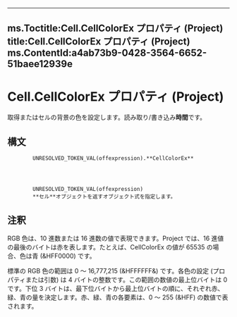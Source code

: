 

---
ms.Toctitle:Cell.CellColorEx プロパティ (Project)
title:Cell.CellColorEx プロパティ (Project)
ms.ContentId:a4ab73b9-0428-3564-6652-51baee12939e
---
# Cell.CellColorEx プロパティ (Project)




取得またはセルの背景の色を設定します。読み取り/書き込み**時間**です。

## 構文

            UNRESOLVED_TOKEN_VAL(offexpression).**CellColorEx**




            UNRESOLVED_TOKEN_VAL(offexpression)
            **セル**オブジェクトを返すオブジェクト式を指定します。



## 注釈
RGB 色は、10 進数または 16 進数の値で表現できます。Project では、16 進値の最後のバイトは赤を表します。たとえば、CellColorEx の値が 65535 の場合、色は青 (&HFF0000) です。



標準の RGB 色の範囲は 0 ～ 16,777,215 (&HFFFFFF&) です。各色の設定 (プロパティまたは引数) は 4 バイトの整数です。この範囲の数値の最上位バイトは 0 です。下位 3 バイトは、最下位バイトから最上位バイトの順に、それぞれ赤、緑、青の量を決定します。赤、緑、青の各要素は、0 ～ 255 (&HFF) の数値で表されます。




